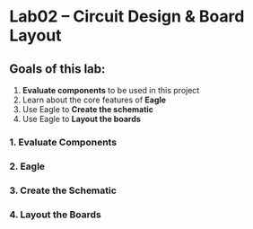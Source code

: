 # Lab02 – Circuit Design & Board Layout

## Goals of this lab:

1. **Evaluate components** to be used in this project
2. Learn about the core features of **Eagle**
3. Use Eagle to **Create the schematic**
4. Use Eagle to **Layout the boards**

### 1. Evaluate Components

### 2. Eagle

### 3. Create the Schematic

### 4. Layout the Boards
